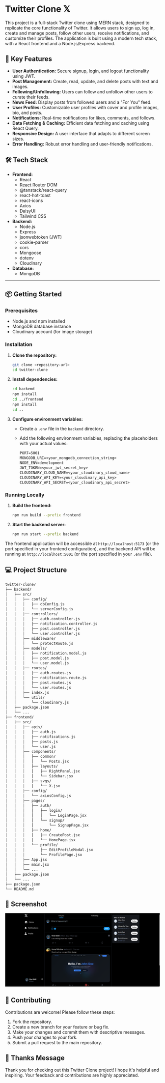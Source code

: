 # Twitter Clone 𝕏

This project is a full-stack Twitter clone using MERN stack, designed to replicate the core functionality of Twitter. It allows users to sign up, log in, create and manage posts, follow other users, receive notifications, and customize their profiles. The application is built using a modern tech stack, with a React frontend and a Node.js/Express backend.

## 🚀 Key Features

- **User Authentication:** Secure signup, login, and logout functionality using JWT.
- **Post Management:** Create, read, update, and delete posts with text and images.
- **Following/Unfollowing:** Users can follow and unfollow other users to curate their feeds.
- **News Feed:** Display posts from followed users and a "For You" feed.
- **User Profiles:** Customizable user profiles with cover and profile images, bio, and posts.
- **Notifications:** Real-time notifications for likes, comments, and follows.
- **Data Fetching & Caching:** Efficient data fetching and caching using React Query.
- **Responsive Design:** A user interface that adapts to different screen sizes.
- **Error Handling:** Robust error handling and user-friendly notifications.

## 🛠️ Tech Stack

- **Frontend:**
  - React
  - React Router DOM
  - @tanstack/react-query
  - react-hot-toast
  - react-icons
  - Axios
  - DaisyUI
  - Tailwind CSS
- **Backend:**
  - Node.js
  - Express
  - jsonwebtoken (JWT)
  - cookie-parser
  - cors
  - Mongoose
  - dotenv
  - Cloudinary
- **Database:**
  - MongoDB

---

## 📦 Getting Started

### Prerequisites

- Node.js and npm installed
- MongoDB database instance
- Cloudinary account (for image storage)

### Installation

1.  **Clone the repository:**

    ```bash
    git clone <repository-url>
    cd twitter-clone
    ```

2.  **Install dependencies:**

    ```bash
    cd backend
    npm install
    cd ../frontend
    npm install
    cd ..
    ```

3.  **Configure environment variables:**

    - Create a `.env` file in the `backend` directory.
    - Add the following environment variables, replacing the placeholders with your actual values:

      ```
      PORT=5001
      MONGODB_URI=<your_mongodb_connection_string>
      NODE_ENV=development
      JWT_TOKEN=<your_jwt_secret_key>
      CLOUDINARY_CLOUD_NAME=<your_cloudinary_cloud_name>
      CLOUDINARY_API_KEY=<your_cloudinary_api_key>
      CLOUDINARY_API_SECRET=<your_cloudinary_api_secret>
      ```

### Running Locally

1.  **Build the frontend:**

    ```bash
    npm run build --prefix frontend
    ```

2.  **Start the backend server:**

    ```bash
    npm run start --prefix backend
    ```

The frontend application will be accessible at `http://localhost:5173` (or the port specified in your frontend configuration), and the backend API will be running at `http://localhost:5001` (or the port specified in your `.env` file).

## 💻 Project Structure

```
twitter-clone/
├── backend/
│   ├── src/
│   │   ├── config/
│   │   │   ├── dbConfig.js
│   │   │   └── serverConfig.js
│   │   ├── controllers/
│   │   │   ├── auth.controller.js
│   │   │   ├── notification.controller.js
│   │   │   ├── post.controller.js
│   │   │   └── user.controller.js
│   │   ├── middleware/
│   │   │   └── protectRoute.js
│   │   ├── models/
│   │   │   ├── notification.model.js
│   │   │   ├── post.model.js
│   │   │   └── user.model.js
│   │   ├── routes/
│   │   │   ├── auth.routes.js
│   │   │   ├── notification.route.js
│   │   │   ├── post.routes.js
│   │   │   └── user.routes.js
│   │   ├── index.js
│   │   └── utils/
│   │       └── cloudinary.js
│   ├── package.json
│   └── ...
├── frontend/
│   ├── src/
│   │   ├── apis/
│   │   │   ├── auth.js
│   │   │   ├── notifications.js
│   │   │   ├── posts.js
│   │   │   └── user.js
│   │   ├── components/
│   │   │   ├── common/
│   │   │   │   └── Posts.jsx
│   │   │   ├── layouts/
│   │   │   │   ├── RightPanel.jsx
│   │   │   │   └── Sidebar.jsx
│   │   │   ├── svgs/
│   │   │   │   └── X.jsx
│   │   ├── config/
│   │   │   └── axiosConfig.js
│   │   ├── pages/
│   │   │   ├── auth/
│   │   │   │   ├── login/
│   │   │   │   │   └── LoginPage.jsx
│   │   │   │   └── signup/
│   │   │   │       └── SignupPage.jsx
│   │   │   ├── home/
│   │   │   │   ├── CreatePost.jsx
│   │   │   │   └── HomePage.jsx
│   │   │   └── profile/
│   │   │       ├── EditProfileModal.jsx
│   │   │       └── ProfilePage.jsx
│   │   ├── App.jsx
│   │   ├── main.jsx
│   │   └── ...
│   ├── package.json
│   └── ...
├── package.json
└── README.md
```

## 📸 Screenshot

![](./frontend/public/Screenshot%202025-07-31%20221827.png)

## 🤝 Contributing

Contributions are welcome! Please follow these steps:

1.  Fork the repository.
2.  Create a new branch for your feature or bug fix.
3.  Make your changes and commit them with descriptive messages.
4.  Push your changes to your fork.
5.  Submit a pull request to the main repository.

## 💖 Thanks Message

Thank you for checking out this Twitter Clone project! I hope it's helpful and inspiring. Your feedback and contributions are highly appreciated.
